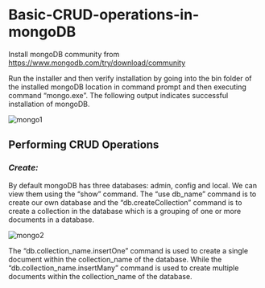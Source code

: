 # Basic-CRUD-operations-in-mongoDB #

Install mongoDB community from https://www.mongodb.com/try/download/community 

Run the installer and then verify installation by going into the bin folder of the installed mongoDB location in command prompt and then executing command “mongo.exe”. The following output indicates successful installation of mongoDB.

![mongo1](https://user-images.githubusercontent.com/54772502/97082378-d4d18000-1626-11eb-8d43-a58700fb9390.PNG)

## Performing CRUD Operations ##

### *Create:* ###

By default mongoDB has three databases: admin, config and local. We can view them using the “show” command. The “use db_name” command is to create our own database and the “db.createCollection” command is to create a collection in the database which is a grouping of one or more documents in a database.

![mongo2](https://user-images.githubusercontent.com/54772502/97082490-c9328900-1627-11eb-9013-27555d3a3323.PNG)

The “db.collection_name.insertOne” command is used to create a single document within the collection_name of the database. While the “db.collection_name.insertMany” command is used to create multiple documents within the collection_name of the database.
